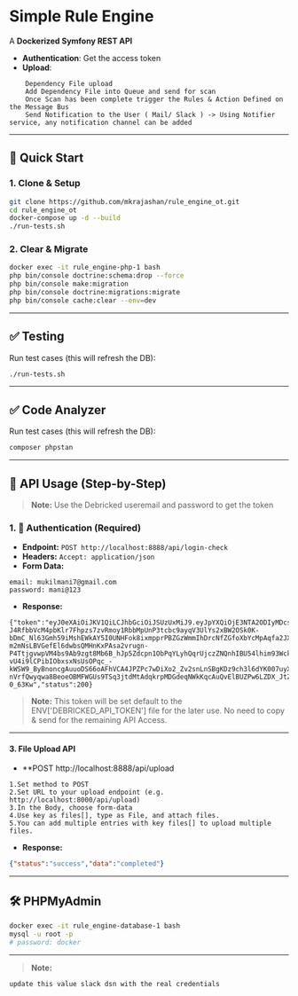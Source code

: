 
# Simple Rule Engine


A **Dockerized Symfony REST API**

- **Authentication**: Get the access token
- **Upload**: 
```text
    Dependency File upload 
    Add Dependency File into Queue and send for scan
    Once Scan has been complete trigger the Rules & Action Defined on the Message Bus
    Send Notification to the User ( Mail/ Slack ) -> Using Notifier service, any notification channel can be added
```
---

## 🚀 Quick Start

### 1. Clone & Setup

```bash
git clone https://github.com/mkrajashan/rule_engine_ot.git
cd rule_engine_ot
docker-compose up -d --build
./run-tests.sh
```

### 2. Clear & Migrate

```bash
docker exec -it rule_engine-php-1 bash
php bin/console doctrine:schema:drop --force
php bin/console make:migration
php bin/console doctrine:migrations:migrate
php bin/console cache:clear --env=dev
```

---

## ✅ Testing

Run test cases (this will refresh the DB):

```bash
./run-tests.sh
```

---

## ✅ Code Analyzer

Run test cases (this will refresh the DB):

```bash
composer phpstan
```

---

## 🧪 API Usage (Step-by-Step)

> **Note:** Use the Debricked useremail and password to get the token

### 1. 🔐 Authentication (Required)

- **Endpoint:** `POST http://localhost:8888/api/login-check`
- **Headers:** `Accept: application/json`
- **Form Data:**

```text
email: mukilmani7@gmail.com
password: mani@123
```

- **Response:**

```Sample json
{"token":"eyJ0eXAiOiJKV1QiLCJhbGciOiJSUzUxMiJ9.eyJpYXQiOjE3NTA2ODIyMDcsImV4cCI6MTc1MDY4NTgwNywicm9sZXMiOlsiUk9MRV9SRVBPU0lUT1JZX0FETUlOIiwiUk9MRV9DT01QQU5ZX0FETUlOIiwiUk9MRV9VU0VSIl0sImVtYWlsIjoibXVraWxtYW5pNzlAZ21haWwuY29tIn0.lHUGI_WexZZx65TDeHXq-J4RfbbVcM4pbKlr7Fhpzs7zvRmoy1RbbMpUnP3tcbc9ayqV3UlYs2xBW2OSk0K-bDmC_Nl63Gmh59iMshEWkAY5I0UNHFok8ixmpprPBZGzWmmIhDrcNfZGfoXbYcMpAqfa2JXs3Uq9-m2mNsLBVGefEl6dwbsQMHnKxPAsa2vrugn-P4TtjgvwpVM4bs9Ab9zgt8Mb6B_hJp5Zdcpn1ObPqYLyhQqrUjczZNQnhIBU54lhim93WckPOvI228k4N0jHrmJqdPGjhnOIZP5SqURDX0pVRMDiv1xlpnAMi_VcF3eham5SPkBUhuHf7cUFEOLtCDzuOC628daK1IsvB7cp7qPekM2DL7b1ReQvBlqXb5j-vU4i9lCPibIObxsxNsUsOPqc_-kWSW9_ByBnoncgAuuoDS66oAFhVCA4JPZPc7wDiXo2_Zv2snLnSBgKDz9ch3l6dYK007uyXcq5CVa86fLcYS5f6MOcUsqvqY4fnuZkJFkVjGmumukuLTFBH1VzjNQEOK4UG8Lle2R1KuJNkYgYw8IX3zYJFpPTSGpweeia9OI2-nVrfQwyqwa8BeoeOBMFWGUs9TSq3jtdMtAdqkrpMDGdeqNWkKqcAuQvElBUZPw6LZDX_JtZ8c_DUOOgw4r9ka87m22V-0_63Kw","status":200}
```

> **Note:** This token will be set default to the ENV['DEBRICKED_API_TOKEN'] file for the later use. No need to copy & send for the remaining API Access.

---

#### 3. File Upload API

- **POST http://localhost:8888/api/upload
```text
1.Set method to POST
2.Set URL to your upload endpoint (e.g. http://localhost:8000/api/upload)
3.In the Body, choose form-data
4.Use key as files[], type as File, and attach files.
5.You can add multiple entries with key files[] to upload multiple files.
```
- **Response:**
```json
{"status":"success","data":"completed"}
```
---
## 🛠 PHPMyAdmin

```bash
docker exec -it rule_engine-database-1 bash
mysql -u root -p
# password: docker
```
---

> **Note:**  
```text
update this value slack dsn with the real credentials
```

